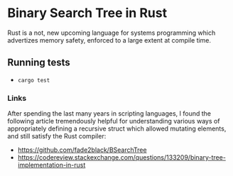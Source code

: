 # Binary Search Tree in Rust

Rust is a not, new upcoming language for systems programming which
advertizes memory safety, enforced to a large extent at compile time.

## Running tests

- `cargo test`

### Links

After spending the last many years in scripting languages, I found the
following article tremendously helpful for understanding various ways
of appropriately defining a recursive struct which allowed mutating
elements, and still satisfy the Rust compiler:

- https://github.com/fade2black/BSearchTree
- https://codereview.stackexchange.com/questions/133209/binary-tree-implementation-in-rust
